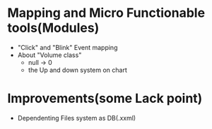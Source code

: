 # Mapping and Micro Functionable tools(Modules)  

- "Click" and "Blink" Event mapping  
- About "Volume class"  
    - null -> 0  
    - the Up and down system on chart  

# Improvements(some Lack point)  
- Dependenting Files system as DB(.xxml)